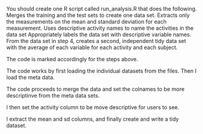  You should create one R script called run_analysis.R that does the following. 
Merges the training and the test sets to create one data set.
Extracts only the measurements on the mean and standard deviation for each measurement. 
Uses descriptive activity names to name the activities in the data set
Appropriately labels the data set with descriptive variable names. 
From the data set in step 4, creates a second, independent tidy data set with the average of each variable for each activity and each subject.

The code is marked accordingly for the steps above. 

The code works by first loading the individual datasets from the files. Then I load the meta data.

The code proceeds to merge the data and set the colnames to be more descriptinve from the meta data sets.

I then set the activity column to be move descriptive for users to see.  

I extract the mean and sd columns, and finally create and write a tidy dataset. 
